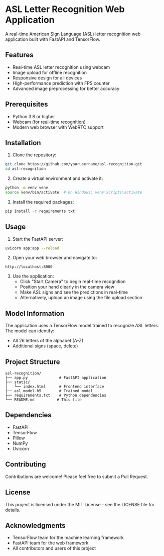 # ASL Letter Recognition Web Application

A real-time American Sign Language (ASL) letter recognition web application built with FastAPI and TensorFlow.

## Features

- Real-time ASL letter recognition using webcam
- Image upload for offline recognition
- Responsive design for all devices
- High-performance prediction with FPS counter
- Advanced image preprocessing for better accuracy

## Prerequisites

- Python 3.8 or higher
- Webcam (for real-time recognition)
- Modern web browser with WebRTC support

## Installation

1. Clone the repository:
```bash
git clone https://github.com/yourusername/asl-recognition.git
cd asl-recognition
```

2. Create a virtual environment and activate it:
```bash
python -m venv venv
source venv/bin/activate  # On Windows: venv\Scripts\activate
```

3. Install the required packages:
```bash
pip install -r requirements.txt
```

## Usage

1. Start the FastAPI server:
```bash
uvicorn app:app --reload
```

2. Open your web browser and navigate to:
```
http://localhost:8000
```

3. Use the application:
   - Click "Start Camera" to begin real-time recognition
   - Position your hand clearly in the camera view
   - Make ASL signs and see the predictions in real-time
   - Alternatively, upload an image using the file upload section

## Model Information

The application uses a TensorFlow model trained to recognize ASL letters. The model can identify:
- All 26 letters of the alphabet (A-Z)
- Additional signs (space, delete)

## Project Structure

```
asl-recognition/
├── app.py              # FastAPI application
├── static/
│   └── index.html      # Frontend interface
├── asl_model.h5        # Trained model
├── requirements.txt    # Python dependencies
└── README.md          # This file
```

## Dependencies

- FastAPI
- TensorFlow
- Pillow
- NumPy
- Uvicorn

## Contributing

Contributions are welcome! Please feel free to submit a Pull Request.

## License

This project is licensed under the MIT License - see the LICENSE file for details.

## Acknowledgments

- TensorFlow team for the machine learning framework
- FastAPI team for the web framework
- All contributors and users of this project 